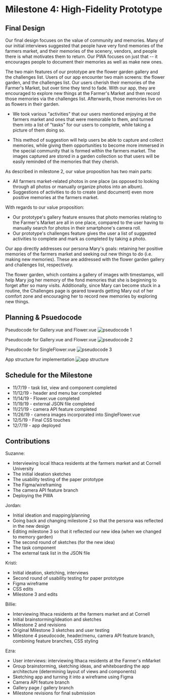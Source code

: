 # Milestone 4: High-Fidelity Prototype

## Final Design
<!-- ( / 10) Provide a brief summary on how the final prototype focuses on addressing users' problems, value propositions, and scenarios identified earlier. There is no excessive function built.

( / 5) Provide a brief summary on how the app is designed for your persona(s). -->

Our final design focuses on the value of community and memories. Many of our initial interviews suggested that people have very fond memories of the farmers market, and their memories of the scenery, vendors, and people there is what motivates them to return. Our PWA focuses on just that -- it encourages people to document their memories as well as make new ones.

The two main features of our prototype are the flower garden gallery and the challenges list. Users of our app encounter two main screens: the flower garden, and the challenges list. Our users cherish their memories of the Farmer's Market, but over time they tend to fade. With our app, they are encouraged to explore new things at the Farmer's Market and then record those memories via the challenges list. Afterwards, those memories live on as flowers in their garden.

- We took various "activities" that our users mentioned enjoying at the farmers market and ones that were memorable to them, and turned them into a list of "tasks" for our users to complete, while taking a picture of them doing so.

- This method of suggestion will help users be able to capture and collect memories, while giving them opportunities to become more immersed in the special community that is formed within the farmers market. The images captured are stored in a garden collection so that users will be easily reminded of the memories that they cherish.

As described in milestone 2, our value proposition has two main parts:

- All farmers market-related photos in one place (as opposed to looking through all photos or manually organize photos into an album).
- Suggestions of activities to do to create (and document) even more positive memories at the farmers market.

With regards to our value proposition:

- Our prototype's gallery feature ensures that photo memories relating to the Farmer's Market are all in one place, compared to the user having to manually search for photos in their smartphone's camera roll.
- Our prototype's challenges feature gives the user a list of suggested activities to complete and mark as completed by taking a photo.

Our app directly addresses our persona Mary's goals: retaining her positive memories of the farmers market and seeking out new things to do (i.e. making new memories). These are addressed with the flower garden gallery and challenges list, respectively. 

The flower garden, which contains a gallery of images with timestamps, will help Mary jog her memory of the fond memories that she is beginning to forget after so many visits. Additionally, since Mary can become stuck in a routine, the Challenges page is geared towards getting Mary out of her comfort zone and encouraging her to record new memories by exploring new things.


## Planning & Psuedocode
Pseudocode for Gallery.vue and Flower.vue
![pseudocode 1](images/pseudocode1.jpg)

Pseudocode for Gallery.vue and Flower.vue
![pseudocode 2](images/pseudocode2.png)

Pseudocode for SingleFlower.vue
![pseudocode 3](images/pseudocode3.jpg)

App structure for implementation
![app structure](images/app_structure.jpg)

## Schedule for the Milestone
- 11/7/19 - task list, view and component completed
- 11/12/19 - header and menu bar completed
- 11/14/19 - Flower.vue completed
- 11/19/19 - external JSON file completed
- 11/21/19 - camera API feature completed
- 11/26/19 - camera images incorporated into SingleFlower.vue
- 12/5/19 - Final CSS touches
- 12/7/19 - app deployed

## Contributions
Suzanne:  
- Interviewing local Ithaca residents at the farmers market and at Cornell University
- The initial ideation sketches
- The usability testing of the paper prototype
- The Figma/wireframing
- The camera API feature branch
- Deploying the PWA

Jordan: 
- Initial ideation and mapping/planning
- Going back and changing milestone 2 so that the persona was reflected in the new design
- Editing milestone 3 so that it reflected our new idea (when we changed to memory garden)
- The second round of sketches (for the new idea)
- The task component
- The external task list in the JSON file

Kristi:
- Initial ideation, sketching, interviews
- Second round of usability testing for paper prototype
- Figma wireframe
- CSS edits
- Milestone 3 and edits

Billie:
- Interviewing Ithaca residents at the farmers market and at Cornell
- Initial brainstorming/ideation and sketches
- Milestone 2 and revisions
- Original Milestone 3 sketches and user testing
- Milestone 4 pseudocode, header/menu, camera API feature branch, combining feature branches, CSS styling

Ezra:
- User interviews: interviewing Ithaca residents at the Farmer's mMarket
- Group brainstorming, sketching ideas, and whiteboarding the app architecture (determining layout of views and components)
- Sketching app and turning it into a wireframe using Figma
- Camera API feature branch
- Gallery page / gallery branch
- Milestone revisions for final submission